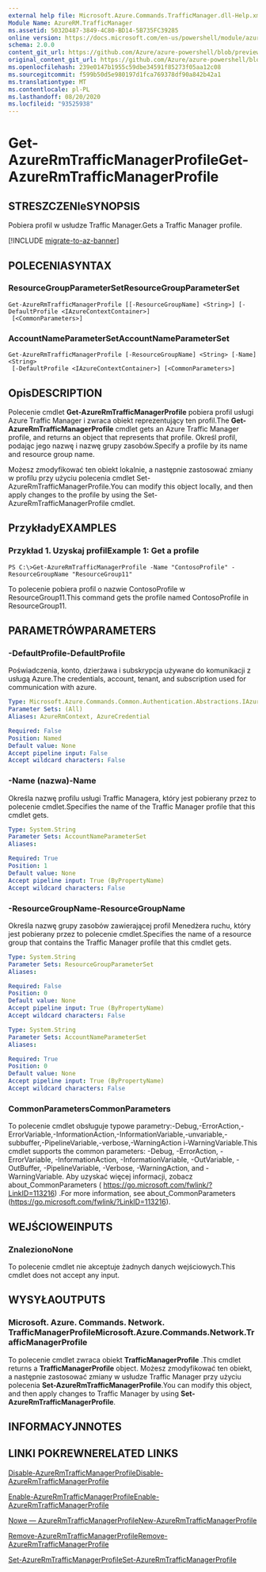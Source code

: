 ```yaml
---
external help file: Microsoft.Azure.Commands.TrafficManager.dll-Help.xml
Module Name: AzureRM.TrafficManager
ms.assetid: 5032D487-3849-4C80-BD14-5B735FC39285
online version: https://docs.microsoft.com/en-us/powershell/module/azurerm.trafficmanager/get-azurermtrafficmanagerprofile
schema: 2.0.0
content_git_url: https://github.com/Azure/azure-powershell/blob/preview/src/ResourceManager/TrafficManager/Commands.TrafficManager2/help/Get-AzureRmTrafficManagerProfile.md
original_content_git_url: https://github.com/Azure/azure-powershell/blob/preview/src/ResourceManager/TrafficManager/Commands.TrafficManager2/help/Get-AzureRmTrafficManagerProfile.md
ms.openlocfilehash: 239e0147b1955c59dbe34591f85273f05aa12c08
ms.sourcegitcommit: f599b50d5e980197d1fca769378df90a842b42a1
ms.translationtype: MT
ms.contentlocale: pl-PL
ms.lasthandoff: 08/20/2020
ms.locfileid: "93525938"
---
```

# <span data-ttu-id="fb7dd-101">Get-AzureRmTrafficManagerProfile</span><span class="sxs-lookup"><span data-stu-id="fb7dd-101">Get-AzureRmTrafficManagerProfile</span></span>

## <span data-ttu-id="fb7dd-102">STRESZCZENIe</span><span class="sxs-lookup"><span data-stu-id="fb7dd-102">SYNOPSIS</span></span>
<span data-ttu-id="fb7dd-103">Pobiera profil w usłudze Traffic Manager.</span><span class="sxs-lookup"><span data-stu-id="fb7dd-103">Gets a Traffic Manager profile.</span></span>

[!INCLUDE [migrate-to-az-banner](../../includes/migrate-to-az-banner.md)]

## <span data-ttu-id="fb7dd-104">POLECENIA</span><span class="sxs-lookup"><span data-stu-id="fb7dd-104">SYNTAX</span></span>

### <span data-ttu-id="fb7dd-105">ResourceGroupParameterSet</span><span class="sxs-lookup"><span data-stu-id="fb7dd-105">ResourceGroupParameterSet</span></span>
```
Get-AzureRmTrafficManagerProfile [[-ResourceGroupName] <String>] [-DefaultProfile <IAzureContextContainer>]
 [<CommonParameters>]
```

### <span data-ttu-id="fb7dd-106">AccountNameParameterSet</span><span class="sxs-lookup"><span data-stu-id="fb7dd-106">AccountNameParameterSet</span></span>
```
Get-AzureRmTrafficManagerProfile [-ResourceGroupName] <String> [-Name] <String>
 [-DefaultProfile <IAzureContextContainer>] [<CommonParameters>]
```

## <span data-ttu-id="fb7dd-107">Opis</span><span class="sxs-lookup"><span data-stu-id="fb7dd-107">DESCRIPTION</span></span>
<span data-ttu-id="fb7dd-108">Polecenie cmdlet **Get-AzureRmTrafficManagerProfile** pobiera profil usługi Azure Traffic Manager i zwraca obiekt reprezentujący ten profil.</span><span class="sxs-lookup"><span data-stu-id="fb7dd-108">The **Get-AzureRmTrafficManagerProfile** cmdlet gets an Azure Traffic Manager profile, and returns an object that represents that profile.</span></span>
<span data-ttu-id="fb7dd-109">Określ profil, podając jego nazwę i nazwę grupy zasobów.</span><span class="sxs-lookup"><span data-stu-id="fb7dd-109">Specify a profile by its name and resource group name.</span></span>

<span data-ttu-id="fb7dd-110">Możesz zmodyfikować ten obiekt lokalnie, a następnie zastosować zmiany w profilu przy użyciu polecenia cmdlet Set-AzureRmTrafficManagerProfile.</span><span class="sxs-lookup"><span data-stu-id="fb7dd-110">You can modify this object locally, and then apply changes to the profile by using the Set-AzureRmTrafficManagerProfile cmdlet.</span></span>

## <span data-ttu-id="fb7dd-111">Przykłady</span><span class="sxs-lookup"><span data-stu-id="fb7dd-111">EXAMPLES</span></span>

### <span data-ttu-id="fb7dd-112">Przykład 1. Uzyskaj profil</span><span class="sxs-lookup"><span data-stu-id="fb7dd-112">Example 1: Get a profile</span></span>
```
PS C:\>Get-AzureRmTrafficManagerProfile -Name "ContosoProfile" -ResourceGroupName "ResourceGroup11"
```

<span data-ttu-id="fb7dd-113">To polecenie pobiera profil o nazwie ContosoProfile w ResourceGroup11.</span><span class="sxs-lookup"><span data-stu-id="fb7dd-113">This command gets the profile named ContosoProfile in ResourceGroup11.</span></span>

## <span data-ttu-id="fb7dd-114">PARAMETRÓW</span><span class="sxs-lookup"><span data-stu-id="fb7dd-114">PARAMETERS</span></span>

### <span data-ttu-id="fb7dd-115">-DefaultProfile</span><span class="sxs-lookup"><span data-stu-id="fb7dd-115">-DefaultProfile</span></span>
<span data-ttu-id="fb7dd-116">Poświadczenia, konto, dzierżawa i subskrypcja używane do komunikacji z usługą Azure.</span><span class="sxs-lookup"><span data-stu-id="fb7dd-116">The credentials, account, tenant, and subscription used for communication with azure.</span></span>

```yaml
Type: Microsoft.Azure.Commands.Common.Authentication.Abstractions.IAzureContextContainer
Parameter Sets: (All)
Aliases: AzureRmContext, AzureCredential

Required: False
Position: Named
Default value: None
Accept pipeline input: False
Accept wildcard characters: False
```

### <span data-ttu-id="fb7dd-117">-Name (nazwa)</span><span class="sxs-lookup"><span data-stu-id="fb7dd-117">-Name</span></span>
<span data-ttu-id="fb7dd-118">Określa nazwę profilu usługi Traffic Managera, który jest pobierany przez to polecenie cmdlet.</span><span class="sxs-lookup"><span data-stu-id="fb7dd-118">Specifies the name of the Traffic Manager profile that this cmdlet gets.</span></span>

```yaml
Type: System.String
Parameter Sets: AccountNameParameterSet
Aliases:

Required: True
Position: 1
Default value: None
Accept pipeline input: True (ByPropertyName)
Accept wildcard characters: False
```

### <span data-ttu-id="fb7dd-119">-ResourceGroupName</span><span class="sxs-lookup"><span data-stu-id="fb7dd-119">-ResourceGroupName</span></span>
<span data-ttu-id="fb7dd-120">Określa nazwę grupy zasobów zawierającej profil Menedżera ruchu, który jest pobierany przez to polecenie cmdlet.</span><span class="sxs-lookup"><span data-stu-id="fb7dd-120">Specifies the name of a resource group that contains the Traffic Manager profile that this cmdlet gets.</span></span>

```yaml
Type: System.String
Parameter Sets: ResourceGroupParameterSet
Aliases:

Required: False
Position: 0
Default value: None
Accept pipeline input: True (ByPropertyName)
Accept wildcard characters: False
```

```yaml
Type: System.String
Parameter Sets: AccountNameParameterSet
Aliases:

Required: True
Position: 0
Default value: None
Accept pipeline input: True (ByPropertyName)
Accept wildcard characters: False
```

### <span data-ttu-id="fb7dd-121">CommonParameters</span><span class="sxs-lookup"><span data-stu-id="fb7dd-121">CommonParameters</span></span>
<span data-ttu-id="fb7dd-122">To polecenie cmdlet obsługuje typowe parametry:-Debug,-ErrorAction,-ErrorVariable,-InformationAction,-InformationVariable,-unvariable,-subbuffer,-PipelineVariable,-verbose,-WarningAction i-WarningVariable.</span><span class="sxs-lookup"><span data-stu-id="fb7dd-122">This cmdlet supports the common parameters: -Debug, -ErrorAction, -ErrorVariable, -InformationAction, -InformationVariable, -OutVariable, -OutBuffer, -PipelineVariable, -Verbose, -WarningAction, and -WarningVariable.</span></span> <span data-ttu-id="fb7dd-123">Aby uzyskać więcej informacji, zobacz about_CommonParameters ( https://go.microsoft.com/fwlink/?LinkID=113216) .</span><span class="sxs-lookup"><span data-stu-id="fb7dd-123">For more information, see about_CommonParameters (https://go.microsoft.com/fwlink/?LinkID=113216).</span></span>

## <span data-ttu-id="fb7dd-124">WEJŚCIOWE</span><span class="sxs-lookup"><span data-stu-id="fb7dd-124">INPUTS</span></span>

### <span data-ttu-id="fb7dd-125">Znaleziono</span><span class="sxs-lookup"><span data-stu-id="fb7dd-125">None</span></span>
<span data-ttu-id="fb7dd-126">To polecenie cmdlet nie akceptuje żadnych danych wejściowych.</span><span class="sxs-lookup"><span data-stu-id="fb7dd-126">This cmdlet does not accept any input.</span></span>

## <span data-ttu-id="fb7dd-127">WYSYŁA</span><span class="sxs-lookup"><span data-stu-id="fb7dd-127">OUTPUTS</span></span>

### <span data-ttu-id="fb7dd-128">Microsoft. Azure. Commands. Network. TrafficManagerProfile</span><span class="sxs-lookup"><span data-stu-id="fb7dd-128">Microsoft.Azure.Commands.Network.TrafficManagerProfile</span></span>
<span data-ttu-id="fb7dd-129">To polecenie cmdlet zwraca obiekt **TrafficManagerProfile** .</span><span class="sxs-lookup"><span data-stu-id="fb7dd-129">This cmdlet returns a **TrafficManagerProfile** object.</span></span>
<span data-ttu-id="fb7dd-130">Możesz zmodyfikować ten obiekt, a następnie zastosować zmiany w usłudze Traffic Manager przy użyciu polecenia **Set-AzureRmTrafficManagerProfile**.</span><span class="sxs-lookup"><span data-stu-id="fb7dd-130">You can modify this object, and then apply changes to Traffic Manager by using **Set-AzureRmTrafficManagerProfile**.</span></span>

## <span data-ttu-id="fb7dd-131">INFORMACYJN</span><span class="sxs-lookup"><span data-stu-id="fb7dd-131">NOTES</span></span>

## <span data-ttu-id="fb7dd-132">LINKI POKREWNE</span><span class="sxs-lookup"><span data-stu-id="fb7dd-132">RELATED LINKS</span></span>

[<span data-ttu-id="fb7dd-133">Disable-AzureRmTrafficManagerProfile</span><span class="sxs-lookup"><span data-stu-id="fb7dd-133">Disable-AzureRmTrafficManagerProfile</span></span>](./Disable-AzureRmTrafficManagerProfile.md)

[<span data-ttu-id="fb7dd-134">Enable-AzureRmTrafficManagerProfile</span><span class="sxs-lookup"><span data-stu-id="fb7dd-134">Enable-AzureRmTrafficManagerProfile</span></span>](./Enable-AzureRmTrafficManagerProfile.md)

[<span data-ttu-id="fb7dd-135">Nowe — AzureRmTrafficManagerProfile</span><span class="sxs-lookup"><span data-stu-id="fb7dd-135">New-AzureRmTrafficManagerProfile</span></span>](./New-AzureRmTrafficManagerProfile.md)

[<span data-ttu-id="fb7dd-136">Remove-AzureRmTrafficManagerProfile</span><span class="sxs-lookup"><span data-stu-id="fb7dd-136">Remove-AzureRmTrafficManagerProfile</span></span>](./Remove-AzureRmTrafficManagerProfile.md)

[<span data-ttu-id="fb7dd-137">Set-AzureRmTrafficManagerProfile</span><span class="sxs-lookup"><span data-stu-id="fb7dd-137">Set-AzureRmTrafficManagerProfile</span></span>](./Set-AzureRmTrafficManagerProfile.md)


